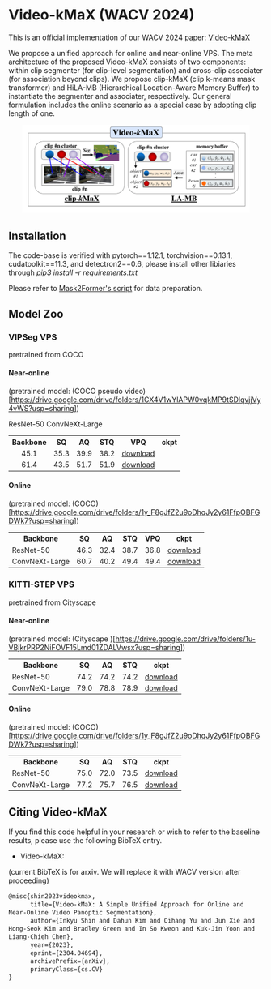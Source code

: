 # Video-kMaX (WACV 2024)

This is an official implementation of our WACV 2024 paper: [Video-kMaX](https://arxiv.org/pdf/2304.04694.pdf)

We propose a unified approach for online and near-online VPS. The meta architecture of the proposed Video-kMaX consists of two components: within clip segmenter (for clip-level segmentation) and cross-clip associater (for association beyond clips). We propose clip-kMaX (clip k-means mask transformer) and HiLA-MB (Hierarchical Location-Aware Memory Buffer) to instantiate the segmenter and associater, respectively. Our general formulation includes the online scenario as a special case by adopting clip length of one.

<p align="center">
   <img src="./docs/video_kmax_teaser_new_v2.png" width=450>
</p>

## Installation
The code-base is verified with pytorch==1.12.1, torchvision==0.13.1, cudatoolkit==11.3, and detectron2==0.6,
please install other libiaries through *pip3 install -r requirements.txt*

Please refer to [Mask2Former's script](https://github.com/facebookresearch/Mask2Former/blob/main/datasets/README.md) for data preparation.


## Model Zoo


### VIPSeg VPS

pretrained from COCO

#### Near-online
(pretrained model: (COCO pseudo video)[https://drive.google.com/drive/folders/1CX4V1wYlAPW0vqkMP9tSDlqvjjVy4vWS?usp=sharing])

<table><tbody>
<!-- START TABLE -->
<!-- TABLE HEADER -->
<th valign="bottom">Backbone</th>
<th valign="bottom">SQ</th>
<th valign="bottom">AQ</th>
<th valign="bottom">STQ</th>
<th valign="bottom">VPQ</th>
<th valign="bottom">ckpt</th>
<!-- TABLE BODY -->
 <!-- <tr><td align="left"><a href="./configs/coco/panoptic_segmentation/kmax_r50.yaml">ResNet-50</td> -->
<tr align="center"> ResNet-50 </td>
<td align="center"> 45.1 </td>
<td align="center"> 35.3 </td>
<td align="center"> 39.9 </td>
<td align="center"> 38.2 </td>
<td align="center"><a href="https://drive.google.com/drive/folders/1gCbGXrk8LxbX73ZXpFn3DpVbICD3BndA?usp=sharing">download</a></td>
</tr>
<tr align="center"> ConvNeXt-Large </td>
<td align="center"> 61.4 </td>
<td align="center"> 43.5 </td>
<td align="center"> 51.7 </td>
<td align="center"> 51.9 </td>
<td align="center"><a href="https://drive.google.com/drive/folders/1yxa7kouUGfoxhyG95tdYbe_s--58TaGF?usp=sharing">download</a></td>
</tr>
</tbody></table>

#### Online
(pretrained model: (COCO)[https://drive.google.com/drive/folders/1y_F8gJfZ2u9oDhqJy2y61FfpOBFGDWk7?usp=sharing])

<table><tbody>
<!-- START TABLE -->
<!-- TABLE HEADER -->
<th valign="bottom">Backbone</th>
<th valign="bottom">SQ</th>
<th valign="bottom">AQ</th>
<th valign="bottom">STQ</th>
<th valign="bottom">VPQ</th>
<th valign="bottom">ckpt</th>
<!-- TABLE BODY -->
 <tr><td align="left">ResNet-50</td>
<!-- <tr align="center"> ResNet-50 </td> -->
<td align="center"> 46.3 </td>
<td align="center"> 32.4 </td>
<td align="center"> 38.7 </td>
<td align="center"> 36.8 </td>
<td align="center"><a href="https://drive.google.com/drive/folders/1gCbGXrk8LxbX73ZXpFn3DpVbICD3BndA?usp=sharing">download</a></td>
</tr>
 <tr><td align="left">ConvNeXt-Large</td>
<!-- <tr align="center"> ConvNeXt-Large </td> -->
<td align="center"> 60.7 </td>
<td align="center"> 40.2 </td>
<td align="center"> 49.4 </td>
<td align="center"> 49.4 </td>
<td align="center"><a href="https://drive.google.com/drive/folders/1yxa7kouUGfoxhyG95tdYbe_s--58TaGF?usp=sharing">download</a></td>
</tr>
</tbody></table>

### KITTI-STEP VPS

pretrained from Cityscape

#### Near-online
(pretrained model: (Cityscape )[https://drive.google.com/drive/folders/1u-VBjkrPRP2NiFOVF15Lmd01ZDALVwsx?usp=sharing])

<table><tbody>
<!-- START TABLE -->
<!-- TABLE HEADER -->
<th valign="bottom">Backbone</th>
<th valign="bottom">SQ</th>
<th valign="bottom">AQ</th>
<th valign="bottom">STQ</th>
<th valign="bottom">ckpt</th>
<!-- TABLE BODY -->
 <!-- <tr><td align="left"><a href="./configs/coco/panoptic_segmentation/kmax_r50.yaml">ResNet-50</td> -->
 <tr><td align="left">ResNet-50</td>
<td align="center"> 74.2 </td>
<td align="center"> 74.2 </td>
<td align="center"> 74.2 </td>
<td align="center"><a href="">download</a></td>
</tr>
<!-- <tr align="center"> ConvNeXt-Large </td> -->
 <tr><td align="left">ConvNeXt-Large</td>
<td align="center"> 79.0 </td>
<td align="center"> 78.8 </td>
<td align="center"> 78.9 </td>
<td align="center"><a href="">download</a></td>
</tr>
</tbody></table>

#### Online
(pretrained model: (COCO)[https://drive.google.com/drive/folders/1y_F8gJfZ2u9oDhqJy2y61FfpOBFGDWk7?usp=sharing])

<table><tbody>
<!-- START TABLE -->
<!-- TABLE HEADER -->
<th valign="bottom">Backbone</th>
<th valign="bottom">SQ</th>
<th valign="bottom">AQ</th>
<th valign="bottom">STQ</th>
<th valign="bottom">ckpt</th>
<!-- TABLE BODY -->
 <!-- <tr><td align="left"><a href="./configs/coco/panoptic_segmentation/kmax_r50.yaml">ResNet-50</td> -->
<!-- <tr align="center"> ResNet-50 </td> -->
 <tr><td align="left">ResNet-50</td>
<td align="center"> 75.0 </td>
<td align="center"> 72.0 </td>
<td align="center"> 73.5 </td>
<td align="center"><a href="">download</a></td>
</tr>
 <tr><td align="left">ConvNeXt-Large</td>
<td align="center"> 77.2 </td>
<td align="center"> 75.7 </td>
<td align="center"> 76.5 </td>
<td align="center"><a href="">download</a></td>
</tr>
</tbody></table>

## Citing Video-kMaX

If you find this code helpful in your research or wish to refer to the baseline
results, please use the following BibTeX entry.

*   Video-kMaX:

(current BibTeX is for arxiv. We will replace it with WACV version after proceeding)

```
@misc{shin2023videokmax,
      title={Video-kMaX: A Simple Unified Approach for Online and Near-Online Video Panoptic Segmentation}, 
      author={Inkyu Shin and Dahun Kim and Qihang Yu and Jun Xie and Hong-Seok Kim and Bradley Green and In So Kweon and Kuk-Jin Yoon and Liang-Chieh Chen},
      year={2023},
      eprint={2304.04694},
      archivePrefix={arXiv},
      primaryClass={cs.CV}
}
```